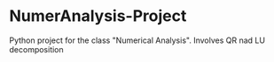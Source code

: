 # NumerAnalysis-Project
Python project for the class "Numerical Analysis". Involves QR nad LU decomposition
